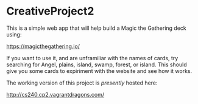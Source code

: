 # CreativeProject2

This is a simple web app that will help build a Magic the Gathering deck using:

https://magicthegathering.io/

If you want to use it, and are unframiliar with the names of cards, try searching for Angel, plains, island, swamp, forest, or island.
This should give you some cards to expiriment with the website and see how it works.

The working version of this project is  <i>presently</i> hosted here:

http://cs240.cp2.vagrantdragons.com/
